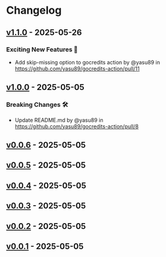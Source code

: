 # Changelog

## [v1.1.0](https://github.com/yasu89/gocredits-action/compare/v1...v1.1.0) - 2025-05-26
### Exciting New Features 🎉
- Add skip-missing option to gocredits action by @yasu89 in https://github.com/yasu89/gocredits-action/pull/11

## [v1.0.0](https://github.com/yasu89/gocredits-action/compare/v0.0.6...v1.0.0) - 2025-05-05
### Breaking Changes 🛠
- Update README.md by @yasu89 in https://github.com/yasu89/gocredits-action/pull/8

## [v0.0.6](https://github.com/yasu89/gocredits-action/compare/v0.0.5...v0.0.6) - 2025-05-05

## [v0.0.5](https://github.com/yasu89/gocredits-action/compare/v0.0.4...v0.0.5) - 2025-05-05

## [v0.0.4](https://github.com/yasu89/gocredits-action/compare/v0.0.3...v0.0.4) - 2025-05-05

## [v0.0.3](https://github.com/yasu89/gocredits-action/compare/v0.0.2...v0.0.3) - 2025-05-05

## [v0.0.2](https://github.com/yasu89/gocredits-action/compare/v0.0.1...v0.0.2) - 2025-05-05

## [v0.0.1](https://github.com/yasu89/gocredits-action/commits/v0.0.1) - 2025-05-05
